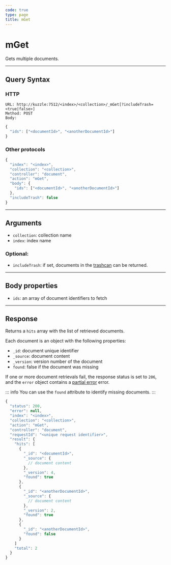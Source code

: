 ```yaml
---
code: true
type: page
title: mGet
---
```


# mGet



Gets multiple documents.

---

## Query Syntax

### HTTP

```http
URL: http://kuzzle:7512/<index>/<collection>/_mGet[?includeTrash=<true|false>]
Method: POST
Body:
```

```js
{
  "ids": ["<documentId>", "<anotherDocumentId>"]
}
```

### Other protocols

```js
{
  "index": "<index>",
  "collection": "<collection>",
  "controller": "document",
  "action": "mGet",
  "body": {
    "ids": ["<documentId>", "<anotherDocumentId>"]
  },
  "includeTrash": false
}
```

---

## Arguments

- `collection`: collection name
- `index`: index name

### Optional:

- `includeTrash`: if set, documents in the [trashcan](/core/2/guides/essentials/document-metadata) can be returned.

---

## Body properties

- `ids`: an array of document identifiers to fetch

---

## Response

Returns a `hits` array with the list of retrieved documents.

Each document is an object with the following properties:

- `_id`: document unique identifier
- `_source`: document content
- `_version`: version number of the document
- `found`: false if the document was missing

If one or more document retrievals fail, the response status is set to `206`, and the `error` object contains a [partial error](/core/1/api/essentials/errors#partialerror) error.  

::: info
You can use the `found` attribute to identify missing documents.
:::

```js
{
  "status": 200,
  "error": null,
  "index": "<index>",
  "collection": "<collection>",
  "action": "mGet",
  "controller": "document",
  "requestId": "<unique request identifier>",
  "result": {
    "hits": [
      {
        "_id": "<documentId>",
        "_source": {
          // document content
        },
        "_version": 4,
        "found": true
      },
      {
        "_id": "<anotherDocumentId>",
        "_source": {
          // document content
        },
        "_version": 2,
        "found": true
      },
      {
        "_id": "<anotherDocumentId>",
        "found": false
      }
    ]
    "total": 2
  }
}
```
